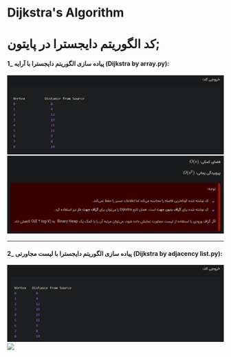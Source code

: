 # Dijkstra's Algorithm

# کد الگوریتم دایجسترا در پایتون;

#### 1_ پیاده سازی الگوریتم دایجسترا با آرایه (Dijkstra by array.py):
![](https://github.com/AliBinary/Dijkstra-Algorithm/blob/assets/Dijkstra%20by%20array.png)
![](https://github.com/AliBinary/Dijkstra-Algorithm/blob/assets/Dijkstra%20by%20array%20(2).png)

***

#### 2_ پیاده سازی الگوریتم دایجسترا با لیست مجاورتی (Dijkstra by adjacency list.py):

![](https://github.com/AliBinary/Dijkstra-Algorithm/blob/assets/Dijkstra%20by%20adjacency%20list.png)
![](https://github.com/AliBinary/Dijkstra-Algorithm/blob/assets/Dijkstra%20by%20adjacency%20list(2).png)
